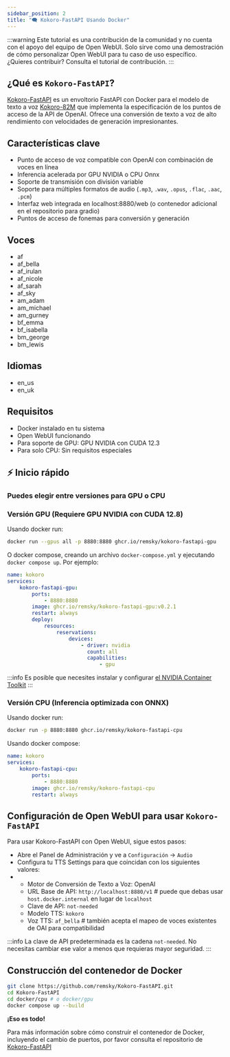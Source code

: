 ```yaml
---
sidebar_position: 2
title: "🗨️ Kokoro-FastAPI Usando Docker"
---
```


:::warning
Este tutorial es una contribución de la comunidad y no cuenta con el apoyo del equipo de Open WebUI. Solo sirve como una demostración de cómo personalizar Open WebUI para tu caso de uso específico. ¿Quieres contribuir? Consulta el tutorial de contribución.
:::

## ¿Qué es `Kokoro-FastAPI`?

[Kokoro-FastAPI](https://github.com/remsky/Kokoro-FastAPI) es un envoltorio FastAPI con Docker para el modelo de texto a voz [Kokoro-82M](https://huggingface.co/hexgrad/Kokoro-82M) que implementa la especificación de los puntos de acceso de la API de OpenAI. Ofrece una conversión de texto a voz de alto rendimiento con velocidades de generación impresionantes.

## Características clave

- Punto de acceso de voz compatible con OpenAI con combinación de voces en línea
- Inferencia acelerada por GPU NVIDIA o CPU Onnx
- Soporte de transmisión con división variable
- Soporte para múltiples formatos de audio (`.mp3`, `.wav`, `.opus`, `.flac`, `.aac`, `.pcm`)
- Interfaz web integrada en localhost:8880/web (o contenedor adicional en el repositorio para gradio)
- Puntos de acceso de fonemas para conversión y generación

## Voces

- af
- af_bella
- af_irulan
- af_nicole
- af_sarah
- af_sky
- am_adam
- am_michael
- am_gurney
- bf_emma
- bf_isabella
- bm_george
- bm_lewis

## Idiomas

- en_us
- en_uk

## Requisitos

- Docker instalado en tu sistema
- Open WebUI funcionando
- Para soporte de GPU: GPU NVIDIA con CUDA 12.3
- Para solo CPU: Sin requisitos especiales

## ⚡️ Inicio rápido

### Puedes elegir entre versiones para GPU o CPU

### Versión GPU (Requiere GPU NVIDIA con CUDA 12.8)

Usando docker run:

```bash
docker run --gpus all -p 8880:8880 ghcr.io/remsky/kokoro-fastapi-gpu
```

O docker compose, creando un archivo `docker-compose.yml` y ejecutando `docker compose up`. Por ejemplo:

```yaml
name: kokoro
services:
    kokoro-fastapi-gpu:
        ports:
            - 8880:8880
        image: ghcr.io/remsky/kokoro-fastapi-gpu:v0.2.1
        restart: always
        deploy:
            resources:
                reservations:
                    devices:
                        - driver: nvidia
                          count: all
                          capabilities:
                              - gpu
```

:::info
Es posible que necesites instalar y configurar [el NVIDIA Container Toolkit](https://docs.nvidia.com/datacenter/cloud-native/container-toolkit/latest/install-guide.html)
:::

### Versión CPU (Inferencia optimizada con ONNX)

Usando docker run:

```bash
docker run -p 8880:8880 ghcr.io/remsky/kokoro-fastapi-cpu
```

Usando docker compose:

```yaml
name: kokoro
services:
    kokoro-fastapi-cpu:
        ports:
            - 8880:8880
        image: ghcr.io/remsky/kokoro-fastapi-cpu
        restart: always
```

## Configuración de Open WebUI para usar `Kokoro-FastAPI`

Para usar Kokoro-FastAPI con Open WebUI, sigue estos pasos:

- Abre el Panel de Administración y ve a `Configuración` -> `Audio`
- Configura tu TTS Settings para que coincidan con los siguientes valores:
- - Motor de Conversión de Texto a Voz: OpenAI
  - URL Base de API: `http://localhost:8880/v1` # puede que debas usar `host.docker.internal` en lugar de `localhost`
  - Clave de API: `not-needed`
  - Modelo TTS: `kokoro`
  - Voz TTS: `af_bella` # también acepta el mapeo de voces existentes de OAI para compatibilidad

:::info
La clave de API predeterminada es la cadena `not-needed`. No necesitas cambiar ese valor a menos que requieras mayor seguridad.
:::

## Construcción del contenedor de Docker

```bash
git clone https://github.com/remsky/Kokoro-FastAPI.git
cd Kokoro-FastAPI
cd docker/cpu # o docker/gpu
docker compose up --build
```

**¡Eso es todo!**

Para más información sobre cómo construir el contenedor de Docker, incluyendo el cambio de puertos, por favor consulta el repositorio de [Kokoro-FastAPI](https://github.com/remsky/Kokoro-FastAPI)
